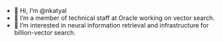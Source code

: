 - 👋 Hi, I’m @nkatyal
- 🌱 I’m a member of technical staff at Oracle working on vector search.
- 👀 I’m interested in neural information retrieval and infrastructure for billion-vector search.


<!---
nkatyal/nkatyal is a ✨ special ✨ repository because its `README.md` (this file) appears on your GitHub profile.
You can click the Preview link to take a look at your changes.
--->
